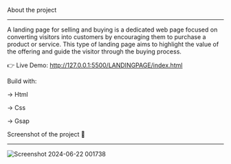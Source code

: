 About the project
________________________________________________________________________________________________________________________________________________
A landing page for selling and buying is a dedicated web page focused on converting visitors into customers by encouraging them to purchase a product or service. This type of landing page aims to highlight the value of the offering and guide the visitor through the buying process.

👉 Live Demo: http://127.0.0.1:5500/LANDINGPAGE/index.html

Build with:

→ Html

→ Css

→ Gsap

Screenshot of the project 📸
_________________________________________________________________________________________________________________________________________________

![Screenshot 2024-06-22 001738](https://github.com/rishabhxojha/LANDING-PAGE/assets/153063710/f99ddcd9-f9de-48ac-a389-adf78f08bef0)


